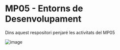 # MP05 - Entorns de Desenvolupament
Dins aquest respositori penjaré les activitats del MP05

![image](https://user-images.githubusercontent.com/113586070/191449141-41eb85f8-3d61-46df-9341-488b8eafbe4e.png)
